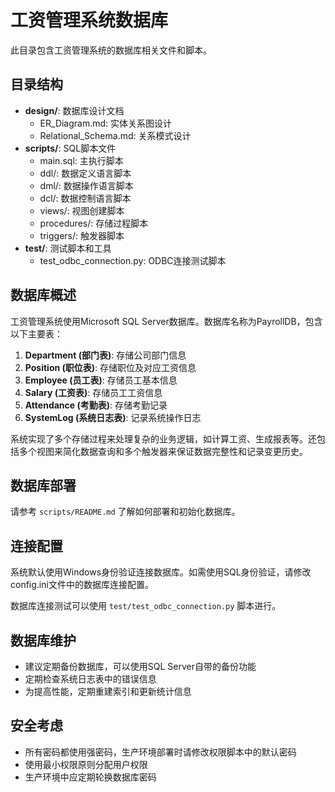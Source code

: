 # 工资管理系统数据库

此目录包含工资管理系统的数据库相关文件和脚本。

## 目录结构

- **design/**: 数据库设计文档
  - ER_Diagram.md: 实体关系图设计
  - Relational_Schema.md: 关系模式设计
- **scripts/**: SQL脚本文件
  - main.sql: 主执行脚本
  - ddl/: 数据定义语言脚本
  - dml/: 数据操作语言脚本
  - dcl/: 数据控制语言脚本
  - views/: 视图创建脚本
  - procedures/: 存储过程脚本
  - triggers/: 触发器脚本
- **test/**: 测试脚本和工具
  - test_odbc_connection.py: ODBC连接测试脚本

## 数据库概述

工资管理系统使用Microsoft SQL Server数据库。数据库名称为PayrollDB，包含以下主要表：

1. **Department (部门表)**: 存储公司部门信息
2. **Position (职位表)**: 存储职位及对应工资信息
3. **Employee (员工表)**: 存储员工基本信息
4. **Salary (工资表)**: 存储员工工资信息
5. **Attendance (考勤表)**: 存储考勤记录
6. **SystemLog (系统日志表)**: 记录系统操作日志

系统实现了多个存储过程来处理复杂的业务逻辑，如计算工资、生成报表等。还包括多个视图来简化数据查询和多个触发器来保证数据完整性和记录变更历史。

## 数据库部署

请参考 `scripts/README.md` 了解如何部署和初始化数据库。

## 连接配置

系统默认使用Windows身份验证连接数据库。如需使用SQL身份验证，请修改config.ini文件中的数据库连接配置。

数据库连接测试可以使用 `test/test_odbc_connection.py` 脚本进行。

## 数据库维护

- 建议定期备份数据库，可以使用SQL Server自带的备份功能
- 定期检查系统日志表中的错误信息
- 为提高性能，定期重建索引和更新统计信息

## 安全考虑

- 所有密码都使用强密码，生产环境部署时请修改权限脚本中的默认密码
- 使用最小权限原则分配用户权限
- 生产环境中应定期轮换数据库密码 